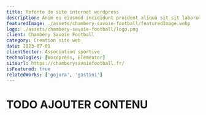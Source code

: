 ```yaml
---
title: Refonte de site internet wordpress
description: Anim eu eiusmod incididunt proident aliqua sit sit laborum. Adipisicing ullamco do fugiat duis reprehenderit deserunt eiusmod quis aliquip elit pariatur.
featuredImage: ./assets/chambery-savoie-football/featuredImage.webp
logo: ./assets/chambery-savoie-football/logo.png
client: Chambéry Savoie Football
category: Creation site web
date: 2023-07-01
clientSector: Association sportive
technologies: [Wordpress, Elementor]
siteurl: https://chamberysavoiefootball.fr/
isFeatured: true
relatedWorks: ['gojura', 'gastini']
---
```


# TODO AJOUTER CONTENU
